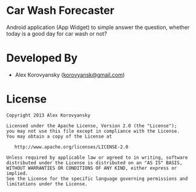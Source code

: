 Car Wash Forecaster
===================

Android application (App Widget) to simple answer the question, whether today is a good day for car wash or not?

Developed By
===================

* Alex Korovyansky (korovyansk@gmail.com)

License
=======

    Copyright 2013 Alex Korovyansky

    Licensed under the Apache License, Version 2.0 (the "License");
    you may not use this file except in compliance with the License.
    You may obtain a copy of the License at

       http://www.apache.org/licenses/LICENSE-2.0

    Unless required by applicable law or agreed to in writing, software
    distributed under the License is distributed on an "AS IS" BASIS,
    WITHOUT WARRANTIES OR CONDITIONS OF ANY KIND, either express or implied.
    See the License for the specific language governing permissions and
    limitations under the License.